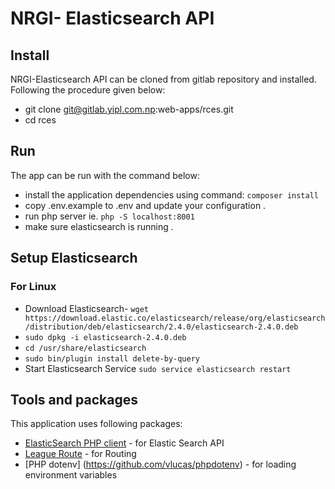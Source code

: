 # NRGI- Elasticsearch API

## Install

NRGI-Elasticsearch API can be cloned from gitlab repository and installed. Following the procedure given below:

* git clone git@gitlab.yipl.com.np:web-apps/rces.git
* cd rces


## Run

The app can be run with the command below:

* install the application dependencies using command: `composer install`
* copy .env.example to .env and update your configuration .
* run php server ie. `php -S localhost:8001`
* make sure elasticsearch is running .

## Setup Elasticsearch

### For Linux

* Download Elasticsearch- `wget https://download.elastic.co/elasticsearch/release/org/elasticsearch/distribution/deb/elasticsearch/2.4.0/elasticsearch-2.4.0.deb`
* `sudo dpkg -i elasticsearch-2.4.0.deb `
* `cd /usr/share/elasticsearch`
* `sudo bin/plugin install delete-by-query`
* Start Elasticsearch Service `sudo service elasticsearch restart`

## Tools and packages

This application uses following packages:

* [ElasticSearch PHP client](https://github.com/elastic/elasticsearch-php) - for Elastic Search API 
* [League Route](http://route.thephpleague.com/) - for Routing 
* [PHP dotenv] (https://github.com/vlucas/phpdotenv) - for loading environment variables


